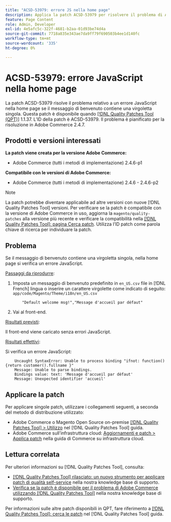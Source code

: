 ```yaml
---
title: "ACSD-53979: errore JS nella home page"
description: Applica la patch ACSD-53979 per risolvere il problema di Adobe Commerce in cui si verifica un errore JavaScript nella home page se il messaggio di benvenuto contiene una virgoletta singola.
feature: Page Content
role: Admin, Developer
exl-id: 4e5afc5c-322f-4681-b2aa-01d93be74d4a
source-git-commit: 7718a835e343ae7da9ff79f690503b4ee1d140fc
workflow-type: tm+mt
source-wordcount: '335'
ht-degree: 0%

---
```


# ACSD-53979: errore JavaScript nella home page

La patch ACSD-53979 risolve il problema relativo a un errore JavaScript nella home page se il messaggio di benvenuto contiene una virgoletta singola. Questa patch è disponibile quando [[!DNL Quality Patches Tool (QPT)]](/help/announcements/adobe-commerce-announcements/magento-quality-patches-released-new-tool-to-self-serve-quality-patches.md) 1.1.37. L’ID della patch è ACSD-53979. Il problema è pianificato per la risoluzione in Adobe Commerce 2.4.7.

## Prodotti e versioni interessati

**La patch viene creata per la versione Adobe Commerce:**

* Adobe Commerce (tutti i metodi di implementazione) 2.4.6-p1

**Compatibile con le versioni di Adobe Commerce:**

* Adobe Commerce (tutti i metodi di implementazione) 2.4.6 - 2.4.6-p2

>[!NOTE]
>
>La patch potrebbe diventare applicabile ad altre versioni con nuove [!DNL Quality Patches Tool] versioni. Per verificare se la patch è compatibile con la versione di Adobe Commerce in uso, aggiorna la `magento/quality-patches` alla versione più recente e verificare la compatibilità nella [[!DNL Quality Patches Tool]: pagina Cerca patch](https://experienceleague.adobe.com/tools/commerce-quality-patches/index.html). Utilizza l’ID patch come parola chiave di ricerca per individuare la patch.

## Problema

Se il messaggio di benvenuto contiene una virgoletta singola, nella home page si verifica un errore JavaScript.

<u>Passaggi da riprodurre</u>:

1. Imposta un messaggio di benvenuto predefinito in `en_US.csv` file in [!DNL French] lingua o inserire un carattere virgolette come indicato di seguito:
   `app/code/Magento/Theme/i18n/en_US.csv`

   ```CSV
       "Default welcome msg!","Message d'accueil par défaut"
   ```

1. Vai al front-end.

<u>Risultati previsti</u>:

Il front-end viene caricato senza errori JavaScript.

<u>Risultati effettivi</u>:

Si verifica un errore JavaScript:

```JS
    Uncaught SyntaxError: Unable to process binding "ifnot: function(){return customer().fullname }"
    Message: Unable to parse bindings.
    Bindings value: text: 'Message d'accueil par défaut'
    Message: Unexpected identifier 'accueil'
```

## Applicare la patch

Per applicare singole patch, utilizzare i collegamenti seguenti, a seconda del metodo di distribuzione utilizzato:

* Adobe Commerce o Magento Open Source on-premise [[!DNL Quality Patches Tool] > Utilizzo](https://experienceleague.adobe.com/docs/commerce-operations/tools/quality-patches-tool/usage.html) nel [!DNL Quality Patches Tool] guida.
* Adobe Commerce sull’infrastruttura cloud: [Aggiornamenti e patch > Applica patch](https://experienceleague.adobe.com/docs/commerce-cloud-service/user-guide/develop/upgrade/apply-patches.html) nella guida di Commerce su infrastruttura cloud.

## Lettura correlata

Per ulteriori informazioni su [!DNL Quality Patches Tool], consulta:

* [[!DNL Quality Patches Tool] rilasciato: un nuovo strumento per applicare patch di qualità self-service](/help/announcements/adobe-commerce-announcements/magento-quality-patches-released-new-tool-to-self-serve-quality-patches.md) nella nostra knowledge base di supporto.
* [Verifica se la patch è disponibile per il problema di Adobe Commerce utilizzando [!DNL Quality Patches Tool]](/help/support-tools/patches-available-in-qpt-tool/check-patch-for-magento-issue-with-magento-quality-patches.md) nella nostra knowledge base di supporto.

Per informazioni sulle altre patch disponibili in QPT, fare riferimento a [[!DNL Quality Patches Tool]: cerca le patch](https://experienceleague.adobe.com/tools/commerce-quality-patches/index.html) nel [!DNL Quality Patches Tool] guida.
